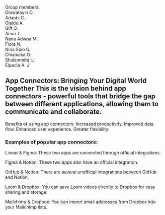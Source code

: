 Group members:
<br>
Oluwatoyin O.
<br>
Adaobi C.
<br>
Olaide A.
<br>
Gift O.
<br>
Anna T.
<br>
Nana Adwoa M.
<br>
Flora N.
<br>
Nina Spio Q.
<br>
Chiamaka O.
<br>
Shulammite U.
<br>
Elpedia A. J


App Connectors: Bringing Your Digital World Together
This is the vision behind app connectors - powerful tools that bridge the gap between different applications, allowing them to communicate and collaborate.
---
Benefits of using app connectors:
Increased productivity.
Improved data flow.
Enhanced user experience.
Greater flexibility.


### Examples of popular app connectors:


Linear & Figma: These two apps are connected through official integrations. 


Figma & Notion: These two apps also have an official integration. 


GitHub & Notion: There are several unofficial integrations between GitHub and Notion.


Loom & Dropbox: You can save Loom videos directly to Dropbox for easy sharing and storage.


Mailchimp & Dropbox: You can import email addresses from Dropbox into your Mailchimp lists.

